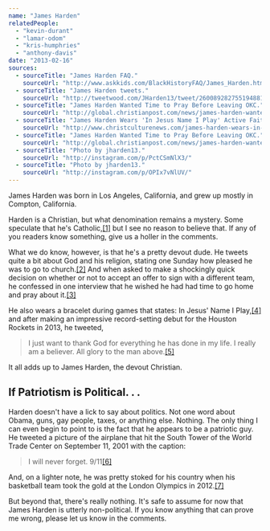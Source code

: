 ```yaml
---
name: "James Harden"
relatedPeople:
  - "kevin-durant"
  - "lamar-odom"
  - "kris-humphries"
  - "anthony-davis"
date: "2013-02-16"
sources:
  - sourceTitle: "James Harden FAQ."
    sourceUrl: "http://www.askkids.com/BlackHistoryFAQ/James_Harden.html"
  - sourceTitle: "James Harden tweets."
    sourceUrl: "http://tweetwood.com/JHarden13/tweet/260089282755194881"
  - sourceTitle: "James Harden Wanted Time to Pray Before Leaving OKC."
    sourceUrl: "http://global.christianpost.com/news/james-harden-wanted-time-to-pray-before-leaving-okc-84599/cpt"
  - sourceTitle: "James Harden Wears 'In Jesus Name I Play' Active Faith Wristbands."
    sourceUrl: "http://www.christculturenews.com/james-harden-wears-in-jesus-name-i-play-active-faith-wristbands/"
  - sourceTitle: "James Harden Wanted Time to Pray Before Leaving OKC."
    sourceUrl: "http://global.christianpost.com/news/james-harden-wanted-time-to-pray-before-leaving-okc-84599/cpt"
  - sourceTitle: "Photo by jharden13."
    sourceUrl: "http://instagram.com/p/PctCSmNlX3/"
  - sourceTitle: "Photo by jharden13."
    sourceUrl: "http://instagram.com/p/OPIx7vNlUV/"
---
```


James Harden was born in Los Angeles, California, and grew up mostly in Compton, California.

Harden is a Christian, but what denomination remains a mystery. Some speculate that he's Catholic,<a class="source-citation" href="http://www.askkids.com/BlackHistoryFAQ/James_Harden.html" title="James Harden FAQ.">[1]</a> but I see no reason to believe that. If any of you readers know something, give us a holler in the comments.

What we do know, however, is that he's a pretty devout dude. He tweets quite a bit about God and his religion, stating one Sunday how pleased he was to go to church.<a class="source-citation" href="http://tweetwood.com/JHarden13/tweet/260089282755194881" title="James Harden tweets.">[2]</a> And when asked to make a shockingly quick decision on whether or not to accept an offer to sign with a different team, he confessed in one interview that he wished he had had time to go home and pray about it.<a class="source-citation" href="http://global.christianpost.com/news/james-harden-wanted-time-to-pray-before-leaving-okc-84599/cpt" title="James Harden Wanted Time to Pray Before Leaving OKC.">[3]</a>

He also wears a bracelet during games that states: In Jesus' Name I Play,<a class="source-citation" href="http://www.christculturenews.com/james-harden-wears-in-jesus-name-i-play-active-faith-wristbands/" title="James Harden Wears &apos;In Jesus Name I Play&apos; Active Faith Wristbands.">[4]</a> and after making an impressive record-setting debut for the Houston Rockets in 2013, he tweeted,

>I just want to thank God for everything he has done in my life. I really am a believer. All glory to the man above.<a class="source-citation" href="http://global.christianpost.com/news/james-harden-wanted-time-to-pray-before-leaving-okc-84599/cpt" title="James Harden Wanted Time to Pray Before Leaving OKC.">[5]</a>

It all adds up to James Harden, the devout Christian.


## If Patriotism is Political. . .

Harden doesn't have a lick to say about politics. Not one word about Obama, guns, gay people, taxes, or anything else. Nothing. The only thing I can even begin to point to is the fact that he appears to be a patriotic guy. He tweeted a picture of the airplane that hit the South Tower of the World Trade Center on September 11, 2001 with the caption:

>I will never forget. 9/11<a class="source-citation" href="http://instagram.com/p/PctCSmNlX3/" title="Photo by jharden13.">[6]</a>

And, on a lighter note, he was pretty stoked for his country when his basketball team took the gold at the London Olympics in 2012.<a class="source-citation" href="http://instagram.com/p/OPIx7vNlUV/" title="Photo by jharden13.">[7]</a>

But beyond that, there's really nothing. It's safe to assume for now that James Harden is utterly non-political. If you know anything that can prove me wrong, please let us know in the comments.